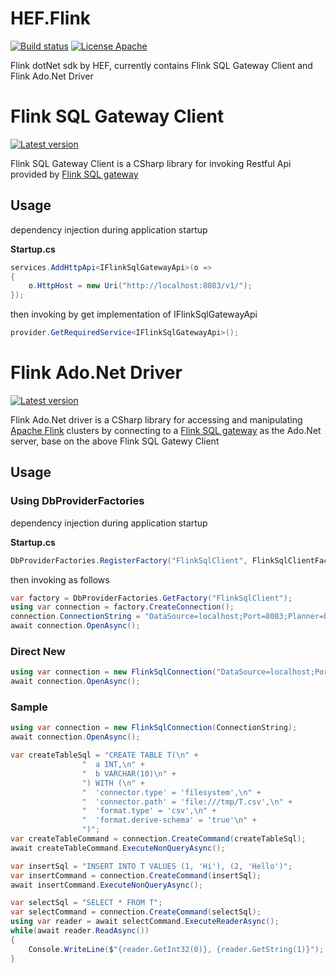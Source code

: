 # HEF.Flink
[![Build status](https://ci.appveyor.com/api/projects/status/g7lgj33ow2jsy0lf?svg=true)](https://ci.appveyor.com/project/wanlitao/hef-flink)  [![License Apache](https://img.shields.io/badge/license-Apache%202-blue.svg)](http://www.apache.org/licenses/LICENSE-2.0.html)

Flink dotNet sdk by HEF, currently contains Flink SQL Gateway Client and Flink Ado.Net Driver

# Flink SQL Gateway Client
[![Latest version](https://img.shields.io/nuget/v/HEF.Flink.SqlApiClient.svg)](https://www.nuget.org/packages/HEF.Flink.SqlApiClient/)

Flink SQL Gateway Client is a CSharp library for invoking Restful Api provided by [Flink SQL gateway](https://github.com/ververica/flink-sql-gateway)

## Usage
dependency injection during application startup

**Startup.cs**
```cs
services.AddHttpApi<IFlinkSqlGatewayApi>(o =>
{
    o.HttpHost = new Uri("http://localhost:8083/v1/");
});
```
then invoking by get implementation of IFlinkSqlGatewayApi
```cs
provider.GetRequiredService<IFlinkSqlGatewayApi>();
```

# Flink Ado.Net Driver
[![Latest version](https://img.shields.io/nuget/v/HEF.Flink.SqlClient.svg)](https://www.nuget.org/packages/HEF.Flink.SqlClient/)

Flink Ado.Net driver is a CSharp library for accessing and manipulating [Apache Flink](https://flink.apache.org/) clusters by connecting to a [Flink SQL gateway](https://github.com/ververica/flink-sql-gateway) as the Ado.Net server, base on the above Flink SQL Gatewy Client

## Usage
### Using DbProviderFactories
dependency injection during application startup

**Startup.cs**
```cs
DbProviderFactories.RegisterFactory("FlinkSqlClient", FlinkSqlClientFactory.Instance);
```
then invoking as follows
```cs
var factory = DbProviderFactories.GetFactory("FlinkSqlClient");
using var connection = factory.CreateConnection();
connection.ConnectionString = "DataSource=localhost;Port=8083;Planner=blink";
await connection.OpenAsync();
```

### Direct New
```cs
using var connection = new FlinkSqlConnection("DataSource=localhost;Port=8083;Planner=blink");
await connection.OpenAsync();
```

### Sample
```cs
using var connection = new FlinkSqlConnection(ConnectionString);
await connection.OpenAsync();

var createTableSql = "CREATE TABLE T(\n" +
                "  a INT,\n" +
                "  b VARCHAR(10)\n" +
                ") WITH (\n" +
                "  'connector.type' = 'filesystem',\n" +
                "  'connector.path' = 'file:///tmp/T.csv',\n" +
                "  'format.type' = 'csv',\n" +
                "  'format.derive-schema' = 'true'\n" +
                ")";
var createTableCommand = connection.CreateCommand(createTableSql);
await createTableCommand.ExecuteNonQueryAsync();

var insertSql = "INSERT INTO T VALUES (1, 'Hi'), (2, 'Hello')";
var insertCommand = connection.CreateCommand(insertSql);
await insertCommand.ExecuteNonQueryAsync();

var selectSql = "SELECT * FROM T";
var selectCommand = connection.CreateCommand(selectSql);
using var reader = await selectCommand.ExecuteReaderAsync();
while(await reader.ReadAsync())
{
    Console.WriteLine($"{reader.GetInt32(0)}, {reader.GetString(1)}");    
}
```
